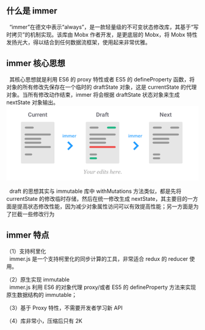 ## 什么是 immer

&nbsp;&nbsp;“immer”在德文中表示“always”，是一款轻量级的不可变状态修改库，其基于“写时拷贝”的机制实现。该库由 Mobx 作者开发，是更底层的 Mobx，将 Mobx 特性发扬光大，得以结合到任何数据流框架，使用起来非常优雅。

## immer 核心思想

&nbsp;&nbsp;其核心思想就是利用 ES6 的 proxy 特性或者 ES5 的 defineProperty 函数，将对象的所有修改先保存在一个临时的 draftState 对象，这是 currentState 的代理对象。当所有修改动作结束，immer 将会根据 draftState 状态对象来生成 nextState 对象输出。
![immer-hd.png](assets/immer.png)

&nbsp;&nbsp;draft 的思想其实与 immutable 库中 withMutations 方法类似，都是先将 currentState 的修改临时存储，然后在统一修改生成 nextState，其主要目的一方面是提高状态修改性能，因为减少对象属性访问可以有效提高性能；另一方面是为了拦截一些修改行为

## immer 特点

（1）支持柯里化  
&nbsp;&nbsp;immer.js 是一个支持柯里化的同步计算的工具，非常适合 redux 的 reducer 使用。

（2）原生实现 immutable  
&nbsp;&nbsp;immer.js 利用 ES6 的对象代理 proxy/或者 ES5 的 defineProperty 方法来实现原生数据结构的 immutable；

（3）基于 Proxy 特性，不需要开发者学习新 API

（4）库非常小，压缩后只有 2K
